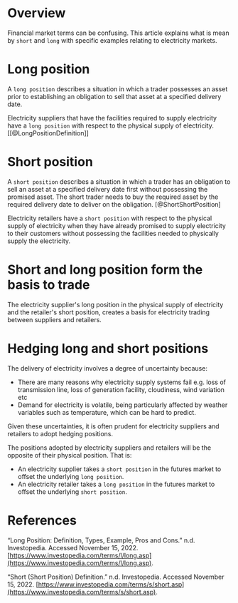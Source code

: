 # Overview
Financial market terms can be confusing. This article explains what is mean by `short` and `long` with specific examples relating to electricity markets.

# Long position
A `long position` describes a situation in which a trader possesses an asset prior to establishing an obligation to sell that asset at a specified delivery date. 

Electricity suppliers that have the facilities required to supply electricity have a `long position` with respect to the physical supply of electricity.
[[@LongPositionDefinition]]  

# Short position
A `short position` describes a situation in which a trader has an obligation to sell an asset at a specified delivery date first without possessing the promised asset. The short trader needs to buy the required asset by the required delivery date to deliver on the obligation. [@ShortShortPosition]

Electricity retailers have a `short position` with respect to the physical supply of electricity when they have already promised to supply electricity to their customers without possessing the facilities needed to physically supply the electricity. 

# Short and long position form the basis to trade
The electricity supplier's long position in the physical supply of electricity and the retailer's short position, creates a basis for electricity trading between suppliers and retailers. 

# Hedging long and short positions
The delivery of electricity involves a degree of uncertainty because:
- There are many reasons why electricity supply systems fail e.g. loss of transmission line, loss of generation facility, cloudiness, wind variation etc
- Demand for electricity is volatile, being particularly affected by weather variables such as temperature, which can be hard to predict.

Given these uncertainties, it is often prudent for electricity suppliers and retailers to adopt hedging positions.

The positions adopted by electricity suppliers and retailers will be the opposite of their physical position. That is:
- An electricity supplier takes a `short position` in the futures market to offset the underlying `long position`.
- An electricity retailer takes a `long position` in the futures market to offset the underlying `short position`. 

# References
“Long Position: Definition, Types, Example, Pros and Cons.” n.d. Investopedia. Accessed November 15, 2022. [https://www.investopedia.com/terms/l/long.asp](https://www.investopedia.com/terms/l/long.asp).

“Short (Short Position) Definition.” n.d. Investopedia. Accessed November 15, 2022. [https://www.investopedia.com/terms/s/short.asp](https://www.investopedia.com/terms/s/short.asp).